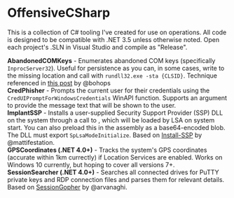 # OffensiveCSharp
This is a collection of C# tooling I've created for use on operations. All code is designed to be compatible with .NET 3.5 unless otherwise noted. Open each project's .SLN in Visual Studio and compile as "Release".

**AbandonedCOMKeys** - Enumerates abandoned COM keys (specifically `InprocServer32`). Useful for persistence as you can, in some cases, write to the missing location and call with `rundll32.exe -sta {CLSID}`. Technique referenced in [this post](https://bohops.com/2018/06/28/abusing-com-registry-structure-clsid-localserver32-inprocserver32/) by @bohops  
**CredPhisher** - Prompts the current user for their credentials using the `CredUIPromptForWindowsCredentials` WinAPI function. Supports an argument to provide the message text that will be shown to the user.  
**ImplantSSP** - Installs a user-supplied Security Support Provider (SSP) DLL on the system through a call to , which will be loaded by LSA on system start. You can also preload this in the assembly as a base64-encoded blob. The DLL must export `SpLsaModeInitialize`. Based on [Install-SSP](https://powersploit.readthedocs.io/en/latest/Persistence/Install-SSP/) by @mattifestation.  
**GPSCoordinates (.NET 4.0+)** - Tracks the system's GPS coordinates (accurate within 1km currectly) if Location Services are enabled. Works on Windows 10 currently, but hoping to cover all versions 7+.  
**SessionSearcher (.NET 4.0+)** - Searches all connected drives for PuTTY private keys and RDP connection files and parses them for relevant details. Based on [SessionGopher](https://github.com/Arvanaghi/SessionGopher) by @arvanaghi.  
